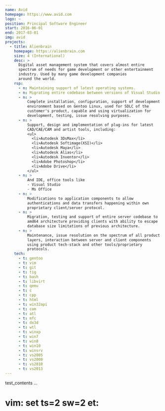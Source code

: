 ```yaml
---
name: Avid
homepage: https://www.avid.com
logo: ~
position: Principal Software Engineer
start: 2016-06-01
end: 2017-03-01
img: avid
projects:
  - title: Alienbrain
    homepage: https://alienbrain.com
    size: 4 (International)
    desc: >
      Digital asset management system that covers almost entire
      spectrum of needs for game development or other entertainment
      industry. Used by many game development companies
      around the world.
    rsp:
      - n: Maintaining support of latest operating systems.
      - n: Migrating entire codebase between versions of Visual Studio IDE.
      - n: >
          Complete installation, configuration, support of development
          environment based on Gentoo Linux, used for SDLC of the
          customer's product, capable and using virtualization for
          development, testing, issue resolving purposes.
      - n: >
          Support, design and implementation of plug-ins for latest
          CAD/CAE/CAM and artist tools, including:
          <ul>
            <li>Autodesk 3DsMax</li>
            <li>Autodesk Softimage(XSI)</li>
            <li>Autodesk Maya</li>
            <li>Autodesk Alias</li>
            <li>Autodesk Inventor</li>
            <li>Adobe Photoshop</li>
            <li>Adobe Drive</li>
          </ul>
      - n: >
          And IDE, office tools like
          - Visual Studio
          - Ms Office
      - n: >
          Modifications to application components to allow
          authentications and data transfers happening within own
          proprietary client/server protocol.
      - n: >
          Migration, testing and support of entire server codebase to
          amd64 architecture providing clients with ability to escape
          database size limitations of previous architecture.
      - n: >
          Maintenance, issue resolution on the spectrum of all product
          layers, interaction between server and client components
          using product tech-stack and other tools/proprietary
          protocols.
    tech:
      - t: gentoo
      - t: vim
      - t: git
      - t: tig
      - t: bash
      - t: libvirt
      - t: qemu
      - t: c
      - t: cpp
      - t: html
      - t: win32api
      - t: com
      - t: atl
      - t: mfc
      - t: dx3d
      - t: wtl
      - t: winxp
      - t: win7
      - t: win8
      - t: win10
      - t: winsrv
      - t: vs2005
      - t: vs2008
      - t: vs2010
      - t: vs2013
---
```

test_contents
...
# vim: set ts=2 sw=2 et:
